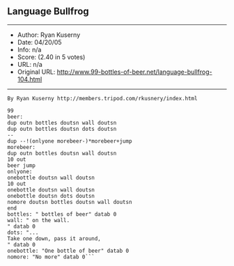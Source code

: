 
## Language Bullfrog ##
---
- Author: Ryan Kuserny
- Date: 04/20/05
- Info: n/a
- Score:  (2.40 in 5 votes)
- URL: n/a
- Original URL: http://www.99-bottles-of-beer.net/language-bullfrog-104.html
---

```99 Bottles of Beer in Bullfrog
By Ryan Kuserny http://members.tripod.com/rkusnery/index.html

99
beer:
dup outn bottles doutsn wall doutsn
dup outn bottles doutsn dots doutsn
--
dup --!(onlyone morebeer-)*morebeer+jump
morebeer:
dup outn bottles doutsn wall doutsn
10 out
beer jump
onlyone:
onebottle doutsn wall doutsn
10 out
onebottle doutsn wall doutsn
onebottle doutsn dots doutsn
nomore doutsn bottles doutsn wall doutsn
end
bottles: " bottles of beer" datab 0
wall: " on the wall.
" datab 0
dots: "...
Take one down, pass it around,
" datab 0
onebottle: "One bottle of beer" datab 0
nomore: "No more" datab 0```